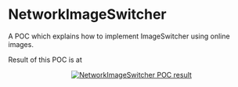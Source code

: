 # NetworkImageSwitcher
A POC which explains how to implement ImageSwitcher using online images.

Result of this POC is at 

<div align="center">
  <a href="https://www.youtube.com/watch?v=JZ6lBOQzwu0"><img src="https://img.youtube.com/vi/JZ6lBOQzwu0/0.jpg" alt="NetworkImageSwitcher POC result"></a>
</div>
